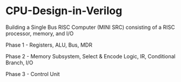 # CPU-Design-in-Verilog

Building a Single Bus RISC Computer (MINI SRC) consisting of a RISC processor, memory, and I/O

Phase 1 - Registers, ALU, Bus, MDR

Phase 2 - Memory Subsystem, Select & Encode Logic, IR, Conditional Branch, I/O

Phase 3 - Control Unit
